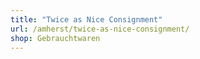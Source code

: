 ```yaml
---
title: "Twice as Nice Consignment"
url: /amherst/twice-as-nice-consignment/
shop: Gebrauchtwaren
---
```

